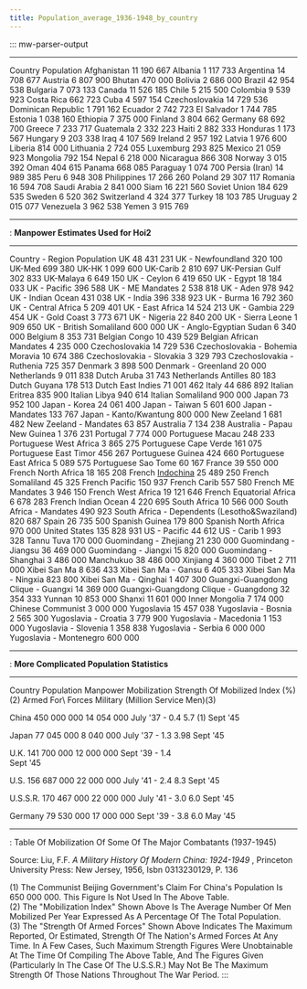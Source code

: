 ```yaml
---
title: Population_average_1936-1948_by_country
---
```


::: mw-parser-output

---

Country Population
Afghanistan 11 190 667
Albania 1 117 733
Argentina 14 708 677
Austria 6 807 900
Bhutan 470 000
Bolivia 2 686 000
Brazil 42 954 538
Bulgaria 7 073 133
Canada 11 526 185
Chile 5 215 500
Colombia 9 539 923
Costa Rica 662 723
Cuba 4 597 154
Czechoslovakia 14 729 536
Dominican Republic 1 791 162
Ecuador 2 742 723
El Salvador 1 744 785
Estonia 1 038 160
Ethiopia 7 375 000
Finland 3 804 662
Germany 68 692 700
Greece 7 233 717
Guatemala 2 332 223
Haiti 2 882 333
Honduras 1 173 567
Hungary 9 203 338
Iraq 4 107 569
Ireland 2 957 192
Latvia 1 976 600
Liberia 814 000
Lithuania 2 724 055
Luxemburg 293 825
Mexico 21 059 923
Mongolia 792 154
Nepal 6 218 000
Nicaragua 866 308
Norway 3 015 392
Oman 404 615
Panama 668 085
Paraguay 1 074 700
Persia (Iran) 14 989 385
Peru 6 948 308
Philippines 17 266 260
Poland 29 307 117
Romania 16 594 708
Saudi Arabia 2 841 000
Siam 16 221 560
Soviet Union 184 629 535
Sweden 6 520 362
Switzerland 4 324 377
Turkey 18 103 785
Uruguay 2 015 077
Venezuela 3 962 538
Yemen 3 915 769

---

: **Manpower Estimates Used for Hoi2**

---

Country - Region Population
UK 48 431 231
UK - Newfoundland 320 100
UK-Med 699 380
UK-HK 1 099 600
UK-Carib 2 810 697
UK-Persian Gulf 302 833
UK-Malaya 6 649 150
UK - Ceylon 6 419 650
UK - Egypt 18 184 033
UK - Pacific 396 588
UK - ME Mandates 2 538 818
UK - Aden 978 942
UK - Indian Ocean 431 038
UK - India 396 338 923
UK - Burma 16 792 360
UK - Central Africa 5 209 401
UK - East Africa 14 524 213
UK - Gambia 229 454
UK - Gold Coast 3 773 671
UK - Nigeria 22 840 200
UK - Sierra Leone 1 909 650
UK - British Somaliland 600 000
UK - Anglo-Egyptian Sudan 6 340 000
Belgium 8 353 731
Belgian Congo 10 439 529
Belgian African Mandates 4 235 000
Czechoslovakia 14 729 536
Czechoslovakia - Bohemia Moravia 10 674 386
Czechoslovakia - Slovakia 3 329 793
Czechoslovakia - Ruthenia 725 357
Denmark 3 898 500
Denmark - Greenland 20 000
Netherlands 9 011 838
Dutch Aruba 31 743
Netherlands Antilles 80 183
Dutch Guyana 178 513
Dutch East Indies 71 001 462
Italy 44 686 892
Italian Eritrea 835 900
Italian Libya 940 614
Italian Somaliland 900 000
Japan 73 952 100
Japan - Korea 24 061 400
Japan - Taiwan 5 601 600
Japan - Mandates 133 767
Japan - Kanto/Kwantung 800 000
New Zeeland 1 681 482
New Zeeland - Mandates 63 857
Australia 7 134 238
Australia - Papau New Guinea 1 376 231
Portugal 7 774 000
Portuguese Macau 248 233
Portuguese West Africa 3 865 275
Portuguese Cape Verde 161 075
Portuguese East Timor 456 267
Portuguese Guinea 424 660
Portuguese East Africa 5 089 575
Portuguese Sao Tome 60 167
France 39 550 000
French North Africa 18 165 208
French [Indochina](/wiki/Indochina "Indochina") 25 489 250
French Somaliland 45 325
French Pacific 150 937
French Carib 557 580
French ME Mandates 3 946 150
French West Africa 19 121 646
French Equatorial Africa 6 678 283
French Indian Ocean 4 220 695
South Africa 10 566 000
South Africa - Mandates 490 923
South Africa - Dependents (Lesotho&Swaziland) 820 687
Spain 26 735 500
Spanish Guinea 179 800
Spanish North Africa 970 000
United States 135 828 931
US - Pacific 44 612
US - Carib 1 993 328
Tannu Tuva 170 000
Guomindang - Zhejiang 21 230 000
Guomindang - Jiangsu 36 469 000
Guomindang - Jiangxi 15 820 000
Guomindang - Shanghai 3 486 000
Manchukuo 38 486 000
Xinjiang 4 360 000
Tibet 2 711 000
Xibei San Ma 8 636 433
Xibei San Ma - Gansu 6 405 333
Xibei San Ma - Ningxia 823 800
Xibei San Ma - Qinghai 1 407 300
Guangxi-Guangdong Clique - Guangxi 14 369 000
Guangxi-Guangdong Clique - Guangdong 32 354 333
Yunnan 10 853 000
Shanxi 11 601 000
Inner Mongolia 7 174 000
Chinese Communist 3 000 000
Yugoslavia 15 457 038
Yugoslavia - Bosnia 2 565 300
Yugoslavia - Croatia 3 779 900
Yugoslavia - Macedonia 1 153 000
Yugoslavia - Slovenia 1 358 838
Yugoslavia - Serbia 6 000 000
Yugoslavia - Montenegro 600 000

---

: **More Complicated Population Statistics**

---

Country Population Manpower Mobilization Strength Of
Mobilized Index (%)(2) Armed
For\ Forces
Military (Million
Service Men)(3)

China 450 000 000 14 054 000 July \'37 - 0.4 5.7
(1) Sept \'45

Japan 77 045 000 8 040 000 July \'37 - 1.3 3.98
Sept \'45

U.K. 141 700 000 12 000 000 Sept \'39 - 1.4  
 Sept \'45

U.S. 156 687 000 22 000 000 July \'41 - 2.4 8.3
Sept \'45

U.S.S.R. 170 467 000 22 000 000 July \'41 - 3.0 6.0
Sept \'45

Germany 79 530 000 17 000 000 Sept \'39 - 3.8 6.0
May \'45

---

: Table Of Mobilization Of Some Of The Major Combatants (1937-1945)

Source: Liu, F.F. _A Military History Of Modern China: 1924-1949_ ,
Princeton University Press: New Jersey, 1956, Isbn 0313230129, P. 136

\(1\) The Communist Beijing Government\'s Claim For China\'s Population
Is 650 000 000. This Figure Is Not Used In The Above Table.\
(2) The \"Mobilization Index\" Shown Above Is The Average Number Of Men
Mobilized Per Year Expressed As A Percentage Of The Total Population.\
(3) The \"Strength Of Armed Forces\" Shown Above Indicates The Maximum
Reported, Or Estimated, Strength Of The Nation\'s Armed Forces At Any
Time. In A Few Cases, Such Maximum Strength Figures Were Unobtainable At
The Time Of Compiling The Above Table, And The Figures Given
(Particularly In The Case Of The U.S.S.R.) May Not Be The Maximum
Strength Of Those Nations Throughout The War Period.
:::
